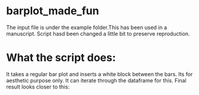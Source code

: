 # barplot_made_fun

The input file is under the example folder.This has been used in a manuscript. Script hasd been changed a little bit to preserve reproduction. 

What the script does:
====================
It takes a regular bar plot and inserts a white block between the bars. Its for aesthetic purpose  only. It can iterate through the dataframe for this. 
Final result looks closer to this:
<img source>
